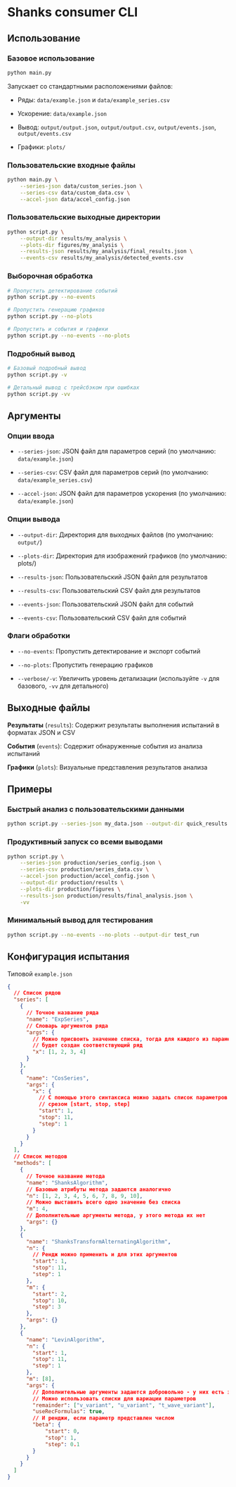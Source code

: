 # Shanks consumer CLI

## Использование

### Базовое использование

```bash
python main.py
```

Запускает со стандартными расположениями файлов:

* Ряды: `data/example.json` и `data/example_series.csv`

* Ускорение: `data/example.json`

* Вывод: `output/output.json`, `output/output.csv`, `output/events.json`, `output/events.csv`

* Графики: `plots/`

### Пользовательские входные файлы

```bash
python main.py \
    --series-json data/custom_series.json \
    --series-csv data/custom_data.csv \
    --accel-json data/accel_config.json
```

### Пользовательские выходные директории

```bash
python script.py \
    --output-dir results/my_analysis \
    --plots-dir figures/my_analysis \
    --results-json results/my_analysis/final_results.json \
    --events-csv results/my_analysis/detected_events.csv
```

### Выборочная обработка

```bash
# Пропустить детектирование событий
python script.py --no-events

# Пропустить генерацию графиков
python script.py --no-plots

# Пропустить и события и графики
python script.py --no-events --no-plots
```

### Подробный вывод

```bash
# Базовый подробный вывод
python script.py -v

# Детальный вывод с трейсбэком при ошибках
python script.py -vv
```

## Аргументы

### Опции ввода

* `--series-json`: JSON файл для параметров серий (по умолчанию: `data/example.json`)

* `--series-csv`: CSV файл для параметров серий (по умолчанию: `data/example_series.csv`)

* `--accel-json`: JSON файл для параметров ускорения (по умолчанию: `data/example.json`)

### Опции вывода

* `--output-dir`: Директория для выходных файлов (по умолчанию: `output/`)

* `--plots-dir`: Директория для изображений графиков (по умолчанию: plots/)

* `--results-json`: Пользовательский JSON файл для результатов

* `--results-csv`: Пользовательский CSV файл для результатов

* `--events-json`: Пользовательский JSON файл для событий

* `--events-csv`: Пользовательский CSV файл для событий

### Флаги обработки

* `--no-events`: Пропустить детектирование и экспорт событий

* `--no-plots`: Пропустить генерацию графиков

* `--verbose/-v`: Увеличить уровень детализации (используйте `-v` для базового, `-vv` для детального)

## Выходные файлы

**Результаты** (`results`): Содержит результаты выполнения испытаний в форматах JSON и CSV

**События** (`events`): Содержит обнаруженные события из анализа испытаний

**Графики** (`plots`): Визуальные представления результатов анализа

## Примеры

### Быстрый анализ с пользовательскими данными

```bash
python script.py --series-json my_data.json --output-dir quick_results -v
```

### Продуктивный запуск со всеми выводами

```bash
python script.py \
    --series-json production/series_config.json \
    --series-csv production/series_data.csv \
    --accel-json production/accel_config.json \
    --output-dir production/results \
    --plots-dir production/figures \
    --results-json production/results/final_analysis.json \
    -vv
```

### Минимальный вывод для тестирования

```bash
python script.py --no-events --no-plots --output-dir test_run
```

## Конфигурация испытания

Типовой `example.json`

```json
{
  // Список рядов
  "series": [ 
    {
      // Точное название ряда
      "name": "ExpSeries",
      // Словарь аргументов ряда
      "args": {
        // Можно присвоить значение списка, тогда для каждого из параметров 
        // будет создан соответствующий ряд
        "x": [1, 2, 3, 4]
      }
    },
    {
      "name": "CosSeries",
      "args": {
        "x": {
          // С помощью этого синтаксиса можно задать список параметров ряда
          // срезом [start, stop, step]
          "start": 1,
          "stop": 11,
          "step": 1
        }
      }
    }
  ],
  // Список методов
  "methods": [
    {
      // Точное название метода
      "name": "ShanksAlgorithm",
      // Базовые атрибуты метода задаются аналогично
      "n": [1, 2, 3, 4, 5, 6, 7, 8, 9, 10],
      // Можно выставить всего одно значение без списка
      "m": 4,
      // Дополнительные аргументы метода, у этого метода их нет
      "args": {}
    },
    {
      "name": "ShanksTransformAlternatingAlgorithm",
      "n": {
        // Рендж можно применить и для этих аргументов
        "start": 1,
        "stop": 11,
        "step": 1
      },
      "m": {
        "start": 2,
        "stop": 10,
        "step": 3
      },
      "args": {}
    },
    {
      "name": "LevinAlgorithm",
      "n": {
        "start": 1,
        "stop": 11,
        "step": 1
      },
      "m": [8],
      "args": {
        // Дополнительные аргументы задаются добровольно - у них есть значения по умолчанию
        // Можно использовать списки для вариации параметров
        "remainder": ["v_variant", "u_variant", "t_wave_variant"],
        "useRecFormulas": true,
        // И ренджи, если параметр представлен числом
        "beta": {
            "start": 0,
            "stop": 1,
            "step": 0.1
        }
      }
    }
  ]
}

```
